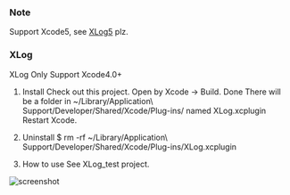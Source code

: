 ### Note
Support Xcode5, see [XLog5](https://github.com/Maxwin-z/XLog5) plz.

### XLog
XLog Only Support Xcode4.0+

1. Install
  Check out this project. Open by Xcode -> Build. Done
  There will be a folder in ~/Library/Application\ Support/Developer/Shared/Xcode/Plug-ins/ named XLog.xcplugin
  Restart Xcode.


2. Uninstall
  $ rm -rf ~/Library/Application\ Support/Developer/Shared/Xcode/Plug-ins/XLog.xcplugin

3. How to use
  See XLog_test project.

![screenshot](http://github.com/Maxwin-z/XLog/raw/master/ScreenShot.png)
